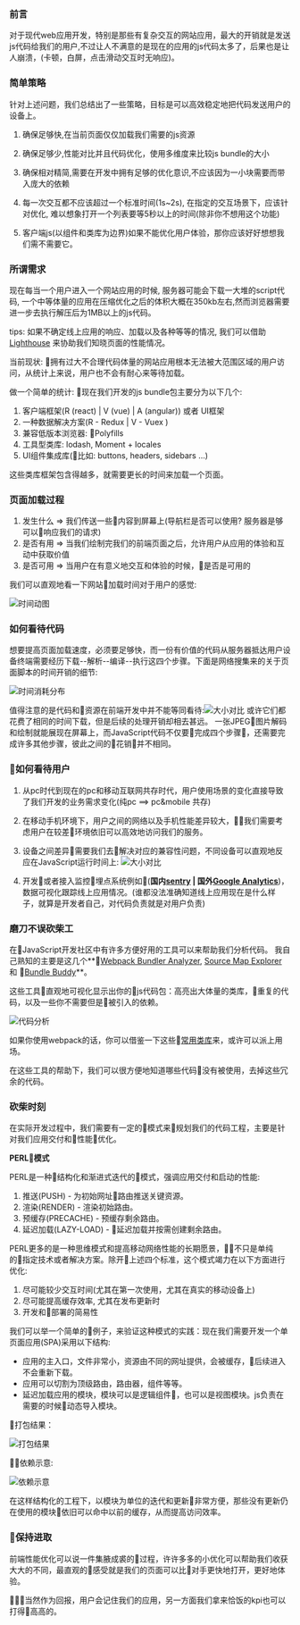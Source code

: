 

### 前言

对于现代web应用开发，特别是那些有复杂交互的网站应用，最大的开销就是发送js代码给我们的用户,不过让人不满意的是现在的应用的js代码太多了，后果也是让人崩溃，(卡顿，白屏，点击滑动交互时无响应)。

### 简单策略

针对上述问题，我们总结出了一些策略，目标是可以高效稳定地把代码发送用户的设备上。

1. 确保足够快,在当前页面仅仅加载我们需要的js资源

2. 确保足够少,性能对比并且代码优化，使用多维度来比较js bundle的大小

3. 确保相对精简,需要在开发中拥有足够的优化意识,不应该因为一小块需要而带入庞大的依赖

4. 每一次交互都不应该超过一个标准时间(1s~2s), 在指定的交互场景下，应该针对优化, 难以想象打开一个列表要等5秒以上的时间(除非你不想用这个功能)

5. 客户端js(以组件和类库为边界)如果不能优化用户体验，那你应该好好想想我们需不需要它。

### 所谓需求

现在每当一个用户进入一个网站应用的时候, 服务器可能会下载一大堆的script代码, 一个中等体量的应用在压缩优化之后的体积大概在350kb左右,然而浏览器需要进一步去执行解压后为1MB以上的js代码。


tips: 如果不确定线上应用的响应、加载以及各种等等的情况, 我们可以借助 [Lighthouse](https://github.com/GoogleChrome/lighthouse) 来协助我们知晓页面的性能情况。


当前现状: 拥有过大不合理代码体量的网站应用根本无法被大范围区域的用户访问，从统计上来说，用户也不会有耐心来等待加载。

做一个简单的统计: 现在我们开发的js bundle包主要分为以下几个:


1. 客户端框架(R (react) | V (vue) | A (angular)) 或者 UI框架
2. 一种数据解决方案(R - Redux | V - Vuex )
3. 兼容低版本浏览器: Polyfills
4. 工具型类库: lodash, Moment + locales
5. UI组件集成库(比如: buttons, headers, sidebars ...)


这些类库框架包含得越多，就需要更长的时间来加载一个页面。

### 页面加载过程

1. 发生什么 => 我们传送一些内容到屏幕上(导航栏是否可以使用? 服务器是够可以响应我们的请求)
2. 是否有用 => 当我们绘制完我们的前端页面之后，允许用户从应用的体验和互动中获取价值
3. 是否可用 => 当用户在有意义地交互和体验的时候，是否是可用的



我们可以直观地看一下网站加载时间对于用户的感觉:

![时间动图](https://static.gitpapa.com/1_ow6eliCJiSeX7-Ri4hOA5Q.gif)

### 如何看待代码

想要提高页面加载速度，必须要足够快，而一份有价值的代码从服务器抵达用户设备终端需要经历下载--解析--编译--执行这四个步骤。下面是网络搜集来的关于页面脚本的时间开销的细节:

![时间消耗分布](https://static.gitpapa.com/1_NPtzv8seEPgfftIBQ1Fh7Q.png)


值得注意的是代码和资源在前端开发中并不能等同看待:![大小对比](https://static.gitpapa.com/0_fFKw1fQlh2zs_BuT.jpeg)
或许它们都花费了相同的时间下载，但是后续的处理开销却相去甚远。
一张JPEG图片解码和绘制就能展现在屏幕上，而JavaScript代码不仅要完成四个步骤，还需要完成许多其他步骤，彼此之间的花销并不相同。


### 如何看待用户

1. 从pc时代到现在的pc和移动互联网共存时代，用户使用场景的变化直接导致了我们开发的业务需求变化(纯pc ==> pc&mobile 共存)

2. 在移动手机环境下，用户之间的网络以及手机性能差异较大，我们需要考虑用户在较差环境依旧可以高效地访问我们的服务。

3. 设备之间差异需要我们去解决对应的兼容性问题，不同设备可以直观地反应在JavaScript运行时间上: ![大小对比](https://static.gitpapa.com/1_fA-I6ujh-3sJAZVKGsQYLw.png)

4. 开发或者接入监控埋点系统例如(**国内[sentry](https://github.com/getsentry/sentry) | 国外[Google Analytics](https://developers.google.com/analytics/devguides/collection/analyticsjs)**)，数据可视化跟踪线上应用情况。(谁都没法准确知道线上应用现在是什么样子，就算是开发者自己，对代码负责就是对用户负责)

### 磨刀不误砍柴工

在JavaScript开发社区中有许多方便好用的工具可以来帮助我们分析代码。
我自己熟知的主要是这几个**[Webpack Bundler Analyzer](https://www.npmjs.com/package/webpack-bundle-analyzer), [Source Map Explorer](https://www.npmjs.com/package/source-map-explorer) 和 [Bundle Buddy](https://github.com/samccone/bundle-buddy)**。


这些工具直观地可视化显示出你的js代码包：高亮出大体量的类库，重复的代码，以及一些你不需要但是被引入的依赖。

![代码分析](https://static.gitpapa.com/1_AzG1zXjLLAdJPAtQ9uvT5g.png)


如果你使用webpack的话，你可以借鉴一下这些[常用类库](https://github.com/GoogleChromeLabs/webpack-libs-optimizations)来，或许可以派上用场。


在这些工具的帮助下，我们可以很方便地知道哪些代码没有被使用，去掉这些冗余的代码。


### 砍柴时刻

在实际开发过程中，我们需要有一定的模式来规划我们的代码工程，主要是针对我们应用交付和性能优化。

**PERL模式**


PERL是一种结构化和渐进式迭代的模式，强调应用交付和启动的性能:

1. 推送(PUSH) - 为初始网址路由推送关键资源。
2. 渲染(RENDER) - 渲染初始路由。
3. 预缓存(PRECACHE) - 预缓存剩余路由。
4. 延迟加载(LAZY-LOAD) - 延迟加载并按需创建剩余路由。

PERL更多的是一种思维模式和提高移动网络性能的长期愿景，不只是单纯的指定技术或者解决方案。除开上述四个标准，这个模式竭力在以下方面进行优化:

1. 尽可能较少交互时间(尤其在第一次使用，尤其在真实的移动设备上)
2. 尽可能提高缓存效率, 尤其在发布更新时
3. 开发和部署的简易性

我们可以举一个简单的例子，来验证这种模式的实践：现在我们需要开发一个单页面应用(SPA)采用以下结构:
* 应用的主入口，文件非常小，资源由不同的网址提供，会被缓存，后续进入不会重新下载。
* 应用可以切割为顶级路由，路由器，组件等等。
* 延迟加载应用的模块，模块可以是逻辑组件，也可以是视图模块。js负责在需要的时候动态导入模块。

打包结果：

![打包结果](https://static.gitpapa.com/1550130015600.jpg)

依赖示意:

![依赖示意](https://static.gitpapa.com/qwjhdgqjhwkh.png)

在这样结构化的工程下，以模块为单位的迭代和更新非常方便，那些没有更新仍在使用的模块依旧可以命中以前的缓存，从而提高访问效率。

### 保持进取

前端性能优化可以说一件集腋成裘的过程，许许多多的小优化可以帮助我们收获大大的不同，最直观的感受就是我们的页面可以比对手更快地打开，更好地体验。

当然作为回报，用户会记住我们的应用，另一方面我们拿来恰饭的kpi也可以打得高高的。


